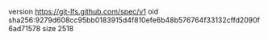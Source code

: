 version https://git-lfs.github.com/spec/v1
oid sha256:9279d608cc95bb0183915d4f810efe6b48b576764f33132cffd2090f6ad71578
size 2518

